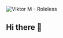 ![Viktor M - Roleless](https://github.com/maslvikto/maslvikto/assets/172603992/60df716f-f81a-4996-9add-25ae8704594b)
## Hi there 👋

